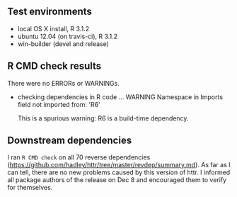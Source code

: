 ## Test environments
* local OS X install, R 3.1.2
* ubuntu 12.04 (on travis-ci), R 3.1.2
* win-builder (devel and release)

## R CMD check results
There were no ERRORs or WARNINGs. 

* checking dependencies in R code ... WARNING
  Namespace in Imports field not imported from: 'R6'

  This is a spurious warning: R6 is a build-time dependency.

## Downstream dependencies
I ran `R CMD check` on all 70 reverse dependencies (https://github.com/hadley/httr/tree/master/revdep/summary.md). As far as I can tell, there are no new problems caused by this version of httr. I informed all package authors of the release on Dec 8 and encouraged them to verify for themselves.
